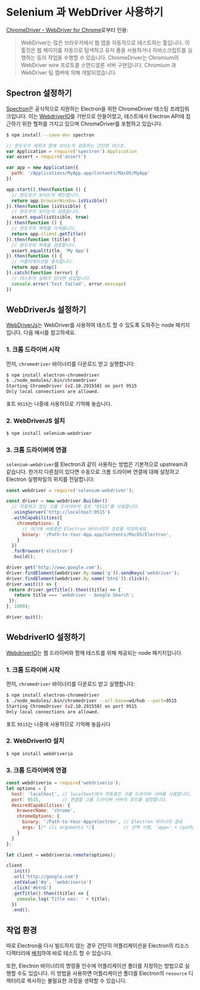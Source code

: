 ﻿# Selenium 과 WebDriver 사용하기

[ChromeDriver - WebDriver for Chrome][chrome-driver]로부터 인용:

> WebDriver는 많은 브라우저에서 웹 앱을 자동적으로 테스트하는 툴입니다.
> 이 툴킷은 웹 페이지를 자동으로 탐색하고 유저 폼을 사용하거나 자바스크립트를 실행하는
> 등의 작업을 수행할 수 있습니다. ChromeDriver는 Chromium의 WebDriver wire 프로토콜
> 스텐드얼론 서버 구현입니다. Chromium 과 WebDriver 팀 멤버에 의해 개발되었습니다.

## Spectron 설정하기

[Spectron][spectron]은 공식적으로 지원하는 Electron을 위한 ChromeDriver 테스팅
프레임워크입니다. 이는 [WebdriverIO](http://webdriver.io/)를 기반으로 만들어졌고,
테스트에서 Electron API에 접근하기 위한 헬퍼를 가지고 있으며 ChromeDriver를 포함하고
있습니다.

```bash
$ npm install --save-dev spectron
```

```js
// 윈도우가 제목과 함께 보이는지 검증하는 간단한 테스트.
var Application = require('spectron').Application
var assert = require('assert')

var app = new Application({
  path: '/Applications/MyApp.app/Contents/MacOS/MyApp'
})

app.start().then(function () {
  // 윈도우가 보이는지 확인합니다.
  return app.browserWindow.isVisible()
}).then(function (isVisible) {
  // 윈도우가 보이는지 검증합니다.
  assert.equal(isVisible, true)
}).then(function () {
  // 윈도우의 제목을 가져옵니다.
  return app.client.getTitle()
}).then(function (title) {
  // 윈도우의 제목을 검증합니다.
  assert.equal(title, 'My App')
}).then(function () {
  // 어플리케이션을 중지합니다.
  return app.stop()
}).catch(function (error) {
  // 테스트의 실패가 있다면 로깅합니다.
  console.error('Test failed', error.message)
})
```

## WebDriverJs 설정하기

[WebDriverJs](https://code.google.com/p/selenium/wiki/WebDriverJs)는 WebDriver를
사용하여 테스트 할 수 있도록 도와주는 node 패키지입니다. 다음 예시를 참고하세요.

### 1. 크롬 드라이버 시작

먼저, `chromedriver` 바이너리를 다운로드 받고 실행합니다:

```bash
$ npm install electron-chromedriver
$ ./node_modules/.bin/chromedriver
Starting ChromeDriver (v2.10.291558) on port 9515
Only local connections are allowed.
```

포트 `9515`는 나중에 사용하므로 기억해 놓습니다.

### 2. WebDriverJS 설치

```bash
$ npm install selenium-webdriver
```

### 3. 크롬 드라이버에 연결

`selenium-webdriver`를 Electron과 같이 사용하는 방법은 기본적으로 upstream과
같습니다. 한가지 다른점이 있다면 수동으로 크롬 드라이버 연결에 대해 설정하고 Electron
실행파일의 위치를 전달합니다:

```javascript
const webdriver = require('selenium-webdriver');

const driver = new webdriver.Builder()
  // 작동하고 있는 크롬 드라이버의 포트 "9515"를 사용합니다.
  .usingServer('http://localhost:9515')
  .withCapabilities({
    chromeOptions: {
      // 여기에 사용중인 Electron 바이너리의 경로를 지정하세요.
      binary: '/Path-to-Your-App.app/Contents/MacOS/Electron',
    }
  })
  .forBrowser('electron')
  .build();

driver.get('http://www.google.com');
driver.findElement(webdriver.By.name('q')).sendKeys('webdriver');
driver.findElement(webdriver.By.name('btnG')).click();
driver.wait(() => {
 return driver.getTitle().then((title) => {
   return title === 'webdriver - Google Search';
 });
}, 1000);

driver.quit();
```

## WebdriverIO 설정하기

[WebdriverIO](http://webdriver.io/)는 웹 드라이버와 함께 테스트를 위해 제공되는
node 패키지입니다.

### 1. 크롬 드라이버 시작

먼저, `chromedriver` 바이너리를 다운로드 받고 실행합니다:

```bash
$ npm install electron-chromedriver
$ ./node_modules/.bin/chromedriver --url-base=wd/hub --port=9515
Starting ChromeDriver (v2.10.291558) on port 9515
Only local connections are allowed.
```

포트 `9515`는 나중에 사용하므로 기억해 놓읍시다

### 2. WebDriverIO 설치

```bash
$ npm install webdriverio
```

### 3. 크롬 드라이버에 연결
```javascript
const webdriverio = require('webdriverio');
let options = {
  host: 'localhost', // localhost에서 작동중인 크롬 드라이버 서버를 사용합니다.
  port: 9515,        // 연결할 크롬 드라이버 서버의 포트를 설정합니다.
  desiredCapabilities: {
    browserName: 'chrome',
    chromeOptions: {
      binary: '/Path-to-Your-App/electron', // Electron 바이너리 경로
      args: [/* cli arguments */]           // 선택 사항, 'app=' + /path/to/your/app/
    }
  }
};

let client = webdriverio.remote(options);

client
  .init()
  .url('http://google.com')
  .setValue('#q', 'webdriverio')
  .click('#btnG')
  .getTitle().then((title) => {
    console.log('Title was: ' + title);
  })
  .end();
```

## 작업 환경

따로 Electron을 다시 빌드하지 않는 경우 간단히 어플리케이션을 Electron의 리소스
디렉터리에 [배치](application-distribution.md)하여 바로 테스트 할 수 있습니다.

또한, Electron 바이너리의 명령줄 인수에 어플리케이션 폴더를 지정하는 방법으로 실행할
수도 있습니다. 이 방법을 사용하면 어플리케이션 폴더를 Electron의 `resource`
디렉터리로 복사하는 불필요한 과정을 생략할 수 있습니다.

[chrome-driver]: https://sites.google.com/a/chromium.org/chromedriver/
[spectron]: http://electron.atom.io/spectron
